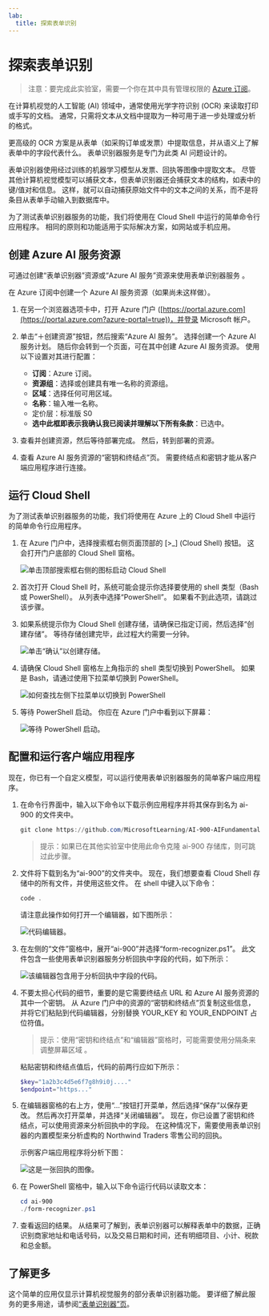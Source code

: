 ```yaml
---
lab:
  title: 探索表单识别
---
```


# 探索表单识别

> 注意：要完成此实验室，需要一个你在其中具有管理权限的 [Azure 订阅](https://azure.microsoft.com/free?azure-portal=true)。

在计算机视觉的人工智能 (AI) 领域中，通常使用光学字符识别 (OCR) 来读取打印或手写的文档。 通常，只需将文本从文档中提取为一种可用于进一步处理或分析的格式。

更高级的 OCR 方案是从表单（如采购订单或发票）中提取信息，并从语义上了解表单中的字段代表什么。 表单识别器服务是专门为此类 AI 问题设计的。

表单识别器使用经过训练的机器学习模型从发票、回执等图像中提取文本。 尽管其他计算机视觉模型可以捕获文本，但表单识别器还会捕获文本的结构，如表中的键/值对和信息。 这样，就可以自动捕获原始文件中的文本之间的关系，而不是将条目从表单手动输入到数据库中。 

为了测试表单识别器服务的功能，我们将使用在 Cloud Shell 中运行的简单命令行应用程序。 相同的原则和功能适用于实际解决方案，如网站或手机应用。

## 创建 Azure AI 服务资源

可通过创建“表单识别器”资源或“Azure AI 服务”资源来使用表单识别器服务 。

在 Azure 订阅中创建一个 Azure AI 服务资源（如果尚未这样做）。

1. 在另一个浏览器选项卡中，打开 Azure 门户 ([https://portal.azure.com](https://portal.azure.com?azure-portal=true))，并登录 Microsoft 帐户。

1. 单击“&#65291;创建资源”按钮，然后搜索“Azure AI 服务”。 选择创建一个 Azure AI 服务计划。 随后你会转到一个页面，可在其中创建 Azure AI 服务资源。 使用以下设置对其进行配置：
    - **订阅**：Azure 订阅。
    - **资源组**：选择或创建具有唯一名称的资源组。
    - **区域**：选择任何可用区域。
    - **名称**：输入唯一名称。
    - 定价层：标准版 S0
    - **选中此框即表示我确认我已阅读并理解以下所有条款**：已选中。

1. 查看并创建资源，然后等待部署完成。 然后，转到部署的资源。

1. 查看 Azure AI 服务资源的“密钥和终结点”页。 需要终结点和密钥才能从客户端应用程序进行连接。

## 运行 Cloud Shell

为了测试表单识别器服务的功能，我们将使用在 Azure 上的 Cloud Shell 中运行的简单命令行应用程序。 

1. 在 Azure 门户中，选择搜索框右侧页面顶部的 [>_] (Cloud Shell) 按钮。 这会打开门户底部的 Cloud Shell 窗格。 

    ![单击顶部搜索框右侧的图标启动 Cloud Shell](media/analyze-receipts/powershell-portal-guide-1.png)

1. 首次打开 Cloud Shell 时，系统可能会提示你选择要使用的 shell 类型（Bash 或 PowerShell）。 从列表中选择“PowerShell”。 如果看不到此选项，请跳过该步骤。  

1. 如果系统提示你为 Cloud Shell 创建存储，请确保已指定订阅，然后选择“创建存储”。 等待存储创建完毕，此过程大约需要一分钟。

    ![单击“确认”以创建存储。](media/analyze-receipts/powershell-portal-guide-2.png)

1. 请确保 Cloud Shell 窗格左上角指示的 shell 类型切换到 PowerShell。 如果是 Bash，请通过使用下拉菜单切换到 PowerShell。

    ![如何查找左侧下拉菜单以切换到 PowerShell](media/analyze-receipts/powershell-portal-guide-3.png) 

1. 等待 PowerShell 启动。 你应在 Azure 门户中看到以下屏幕：  

    ![等待 PowerShell 启动。](media/analyze-receipts/powershell-prompt.png) 

## 配置和运行客户端应用程序

现在，你已有一个自定义模型，可以运行使用表单识别器服务的简单客户端应用程序。

1. 在命令行界面中，输入以下命令以下载示例应用程序并将其保存到名为 ai-900 的文件夹中。

    ```PowerShell
    git clone https://github.com/MicrosoftLearning/AI-900-AIFundamentals ai-900
    ```

    >提示：如果已在其他实验室中使用此命令克隆 ai-900 存储库，则可跳过此步骤。

1. 文件将下载到名为“ai-900”的文件夹中。 现在，我们想要查看 Cloud Shell 存储中的所有文件，并使用这些文件。 在 shell 中键入以下命令：

    ```PowerShell
    code .
    ```

    请注意此操作如何打开一个编辑器，如下图所示： 

    ![代码编辑器。](media/analyze-receipts/powershell-portal-guide-4.png)

1. 在左侧的“文件”窗格中，展开“ai-900”并选择“form-recognizer.ps1”。 此文件包含一些使用表单识别器服务分析回执中字段的代码，如下所示：

    ![该编辑器包含用于分析回执中字段的代码。](media/analyze-receipts/recognize-receipt-code.png)

1. 不要太担心代码的细节，重要的是它需要终结点 URL 和 Azure AI 服务资源的其中一个密钥。 从 Azure 门户中的资源的“密钥和终结点”页复制这些信息，并将它们粘贴到代码编辑器，分别替换 YOUR_KEY 和 YOUR_ENDPOINT 占位符值。

    > 提示：使用“密钥和终结点”和“编辑器”窗格时，可能需要使用分隔条来调整屏幕区域  。

    粘贴密钥和终结点值后，代码的前两行应如下所示：

    ```PowerShell
    $key="1a2b3c4d5e6f7g8h9i0j...."    
    $endpoint="https..."
    ```

1. 在编辑器窗格的右上方，使用“...”按钮打开菜单，然后选择“保存”以保存更改。 然后再次打开菜单，并选择“关闭编辑器”。 现在，你已设置了密钥和终结点，可以使用资源来分析回执中的字段。 在这种情况下，需要使用表单识别器的内置模型来分析虚构的 Northwind Traders 零售公司的回执。

    示例客户端应用程序将分析下图：

    ![这是一张回执的图像。](media/analyze-receipts/receipt.jpg)

1. 在 PowerShell 窗格中，输入以下命令运行代码以读取文本：

    ```PowerShell
    cd ai-900
    ./form-recognizer.ps1
    ```

1. 查看返回的结果。 从结果可了解到，表单识别器可以解释表单中的数据，正确识别商家地址和电话号码，以及交易日期和时间，还有明细项目、小计、税款和总金额。

## 了解更多

这个简单的应用仅显示计算机视觉服务的部分表单识别器功能。 要详细了解此服务的更多用途，请参阅[“表单识别器”页](https://docs.microsoft.com/azure/applied-ai-services/form-recognizer/overview)。

